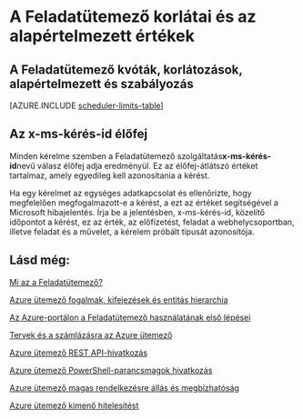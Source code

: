 <properties
 pageTitle="A Feladatütemező korlátai és az alapértelmezett értékek"
 description="A Feladatütemező korlátai és az alapértelmezett értékek"
 services="scheduler"
 documentationCenter=".NET"
 authors="derek1ee"
 manager="kevinlam1"
 editor=""/>
<tags
 ms.service="scheduler"
 ms.workload="infrastructure-services"
 ms.tgt_pltfrm="na"
 ms.devlang="dotnet"
 ms.topic="article"
 ms.date="08/18/2016"
 ms.author="deli"/>

# <a name="scheduler-limits-and-defaults"></a>A Feladatütemező korlátai és az alapértelmezett értékek

## <a name="scheduler-quotas-limits-defaults-and-throttles"></a>A Feladatütemező kvóták, korlátozások, alapértelmezett és szabályozás

[AZURE.INCLUDE [scheduler-limits-table](../../includes/scheduler-limits-table.md)]

## <a name="the-x-ms-request-id-header"></a>Az x-ms-kérés-id élőfej

Minden kérelme szemben a Feladatütemező szolgáltatás**x-ms-kérés-id**nevű válasz élőfej adja eredményül. Ez az élőfej-átlátszó értéket tartalmaz, amely egyedileg kell azonosítania a kérést.

Ha egy kérelmet az egységes adatkapcsolat és ellenőrizte, hogy megfelelően megfogalmazott-e a kérést, a ezt az értéket segítségével a Microsoft hibajelentés. Írja be a jelentésben, x-ms-kérés-id, közelítő időpontot a kérést, ez az érték, az előfizetést, feladat a webhelycsoportban, illetve feladat és a művelet, a kérelem próbált típusát azonosítója.

## <a name="see-also"></a>Lásd még:


 [Mi az a Feladatütemező?](scheduler-intro.md)

 [Azure ütemező fogalmak, kifejezések és entitás hierarchia](scheduler-concepts-terms.md)

 [Az Azure-portálon a Feladatütemező használatának első lépései](scheduler-get-started-portal.md)

 [Tervek és a számlázásra az Azure ütemező](scheduler-plans-billing.md)

 [Azure ütemező REST API-hivatkozás](https://msdn.microsoft.com/library/mt629143)

 [Azure ütemező PowerShell-parancsmagok hivatkozás](scheduler-powershell-reference.md)

 [Azure ütemező magas rendelkezésre állás és megbízhatóság](scheduler-high-availability-reliability.md)

 [Azure ütemező kimenő hitelesítést](scheduler-outbound-authentication.md)
